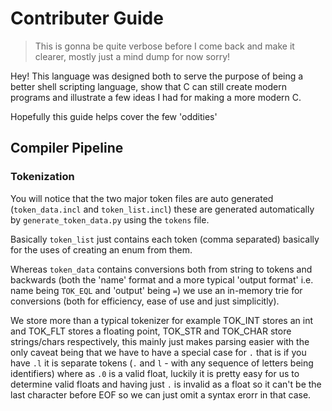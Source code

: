 # Contributer Guide

> This is gonna be quite verbose before I come back and make it clearer, mostly just a mind dump for now sorry!

Hey!  This language was designed both to serve the purpose of being a better shell scripting language, show that C can still create modern programs and illustrate a few ideas I had for making a more modern C.

Hopefully this guide helps cover the few 'oddities'

## Compiler Pipeline

### Tokenization

You will notice that the two major token files are auto generated (`token_data.incl` and `token_list.incl`) these are generated automatically by `generate_token_data.py` using the `tokens` file.

Basically `token_list` just contains each token (comma separated) basically for the uses of creating an enum from them.

Whereas `token_data` contains conversions both from string to tokens and backwards (both the 'name' format and a more typical 'output format' i.e. name being `TOK_EQL` and 'output' being `=`) we use an in-memory trie for conversions (both for efficiency, ease of use and just simplicitly).

We store more than a typical tokenizer for example TOK_INT stores an int and TOK_FLT stores a floating point, TOK_STR and TOK_CHAR store strings/chars respectively, this mainly just makes parsing easier with the only caveat being that we have to have a special case for `.` that is if you have `.l` it is separate tokens (`.` and `l` - with any sequence of letters being identifiers) where as `.0` is a valid float, luckily it is pretty easy for us to determine valid floats and having just `.` is invalid as a float so it can't be the last character before EOF so we can just omit a syntax erorr in that case.
